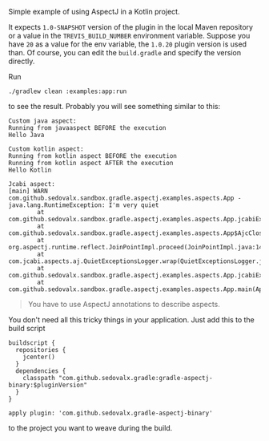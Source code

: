 Simple example of using AspectJ in a Kotlin project. 

It expects `1.0-SNAPSHOT` version of the plugin in the local Maven repository or a value in the 
`TREVIS_BUILD_NUMBER` environment variable. Suppose you have `20` as a value for the env variable, 
 the `1.0.20` plugin version is used than. Of course, you can edit the `build.gradle` and specify 
 the version directly. 
 
 Run
   
    ./gradlew clean :examples:app:run
    
to see the result. Probably you will see something similar to this:
 
    Custom java aspect:
    Running from javaaspect BEFORE the execution
    Hello Java
    
    Custom kotlin aspect:
    Running from kotlin aspect BEFORE the execution
    Running from kotlin aspect AFTER the execution
    Hello Kotlin
    
    Jcabi aspect:
    [main] WARN com.github.sedovalx.sandbox.gradle.aspectj.examples.aspects.App - java.lang.RuntimeException: I'm very quiet
            at com.github.sedovalx.sandbox.gradle.aspectj.examples.aspects.App.jcabiExample_aroundBody2(App.java:24)
            at com.github.sedovalx.sandbox.gradle.aspectj.examples.aspects.App$AjcClosure3.run(App.java:1)
            at org.aspectj.runtime.reflect.JoinPointImpl.proceed(JoinPointImpl.java:149)
            at com.jcabi.aspects.aj.QuietExceptionsLogger.wrap(QuietExceptionsLogger.java:83)
            at com.github.sedovalx.sandbox.gradle.aspectj.examples.aspects.App.jcabiExample(App.java:24)
            at com.github.sedovalx.sandbox.gradle.aspectj.examples.aspects.App.main(App.java:37)
   
> You have to use AspectJ annotations to describe aspects.     

You don't need all this tricky things in your application. Just add this to the build script

    buildscript {
      repositories {
        jcenter()
      }
      dependencies {
        classpath "com.github.sedovalx.gradle:gradle-aspectj-binary:$pluginVersion"
      }
    }
    
    apply plugin: 'com.github.sedovalx.gradle-aspectj-binary'
             
to the project you want to weave during the build.             